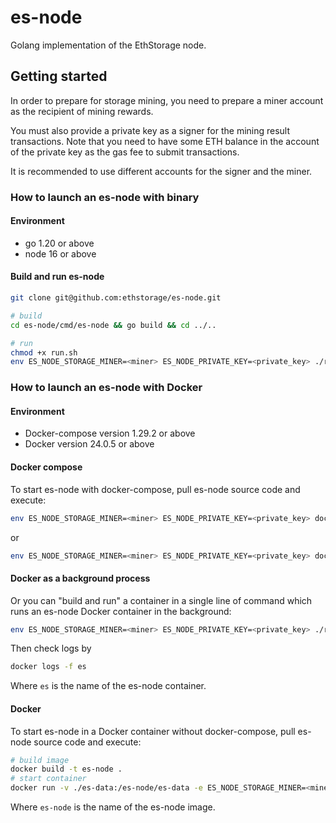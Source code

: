 # es-node

Golang implementation of the EthStorage node.

## Getting started

In order to prepare for storage mining, you need to prepare a miner account as the recipient of mining rewards. 

You must also provide a private key as a signer for the mining result transactions.
Note that you need to have some ETH balance in the account of the private key as the gas fee to submit transactions.

It is recommended to use different accounts for the signer and the miner.

### How to launch an es-node with binary

#### Environment

* go 1.20 or above
* node 16 or above

#### Build and run es-node 

```sh
git clone git@github.com:ethstorage/es-node.git

# build
cd es-node/cmd/es-node && go build && cd ../..

# run
chmod +x run.sh
env ES_NODE_STORAGE_MINER=<miner> ES_NODE_PRIVATE_KEY=<private_key> ./run.sh
```

### How to launch an es-node with Docker

#### Environment

- Docker-compose version 1.29.2 or above
- Docker version 24.0.5 or above

#### Docker compose
To start es-node with docker-compose, pull es-node source code and execute:
```sh
env ES_NODE_STORAGE_MINER=<miner> ES_NODE_PRIVATE_KEY=<private_key> docker compose up 
```
or
```sh 
env ES_NODE_STORAGE_MINER=<miner> ES_NODE_PRIVATE_KEY=<private_key> docker-compose up
```

#### Docker as a background process
Or you can "build and run" a container in a single line of command which runs an es-node Docker container in the background:
```sh
env ES_NODE_STORAGE_MINER=<miner> ES_NODE_PRIVATE_KEY=<private_key> ./run-docker.sh
```
Then check logs by
```sh
docker logs -f es 
```
Where `es` is the name of the es-node container.
#### Docker
To start es-node in a Docker container without docker-compose, pull es-node source code and execute:
```sh
# build image
docker build -t es-node .
# start container
docker run -v ./es-data:/es-node/es-data -e ES_NODE_STORAGE_MINER=<miner> -e ES_NODE_PRIVATE_KEY=<private_key> -p 9545:9545 -p 9222:9222 -p 30305:30305/udp -it --entrypoint /es-node/run.sh es-node
```
Where `es-node` is the name of the es-node image.